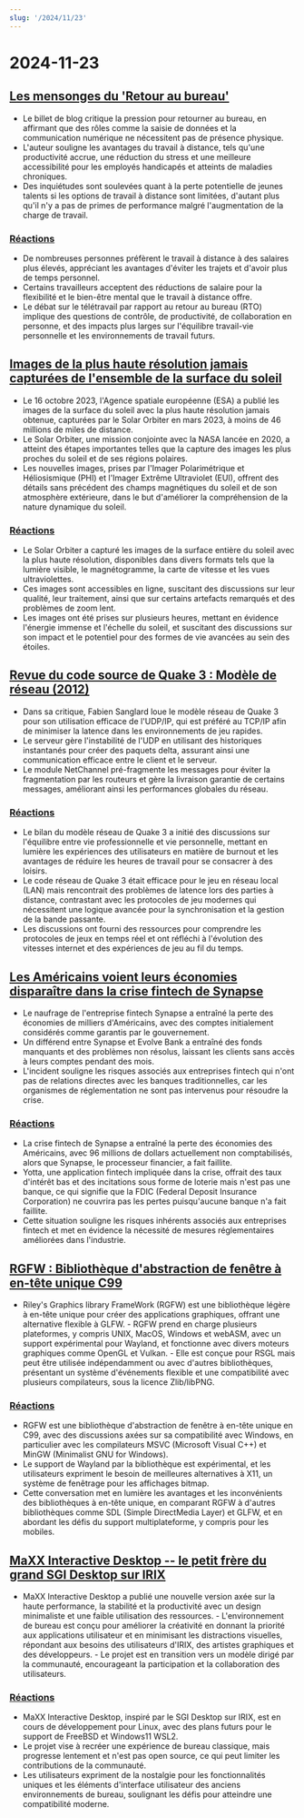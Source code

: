 ```yaml
---
slug: '/2024/11/23'
---
```


# 2024-11-23

## [Les mensonges du 'Retour au bureau'](https://blog.avas.space/rto/)

- Le billet de blog critique la pression pour retourner au bureau, en affirmant que des rôles comme la saisie de données et la communication numérique ne nécessitent pas de présence physique.
- L'auteur souligne les avantages du travail à distance, tels qu'une productivité accrue, une réduction du stress et une meilleure accessibilité pour les employés handicapés et atteints de maladies chroniques.
- Des inquiétudes sont soulevées quant à la perte potentielle de jeunes talents si les options de travail à distance sont limitées, d'autant plus qu'il n'y a pas de primes de performance malgré l'augmentation de la charge de travail.

### [Réactions](https://news.ycombinator.com/item?id=42221623)

- De nombreuses personnes préfèrent le travail à distance à des salaires plus élevés, appréciant les avantages d'éviter les trajets et d'avoir plus de temps personnel.
- Certains travailleurs acceptent des réductions de salaire pour la flexibilité et le bien-être mental que le travail à distance offre.
- Le débat sur le télétravail par rapport au retour au bureau (RTO) implique des questions de contrôle, de productivité, de collaboration en personne, et des impacts plus larges sur l'équilibre travail-vie personnelle et les environnements de travail futurs.

## [Images de la plus haute résolution jamais capturées de l'ensemble de la surface du soleil](https://www.smithsonianmag.com/smart-news/check-out-the-highest-resolution-images-ever-captured-of-the-suns-entire-surface-180985518/)

- Le 16 octobre 2023, l'Agence spatiale européenne (ESA) a publié les images de la surface du soleil avec la plus haute résolution jamais obtenue, capturées par le Solar Orbiter en mars 2023, à moins de 46 millions de miles de distance.
- Le Solar Orbiter, une mission conjointe avec la NASA lancée en 2020, a atteint des étapes importantes telles que la capture des images les plus proches du soleil et de ses régions polaires.
- Les nouvelles images, prises par l'Imager Polarimétrique et Héliosismique (PHI) et l'Imager Extrême Ultraviolet (EUI), offrent des détails sans précédent des champs magnétiques du soleil et de son atmosphère extérieure, dans le but d'améliorer la compréhension de la nature dynamique du soleil.

### [Réactions](https://news.ycombinator.com/item?id=42220155)

- Le Solar Orbiter a capturé les images de la surface entière du soleil avec la plus haute résolution, disponibles dans divers formats tels que la lumière visible, le magnétogramme, la carte de vitesse et les vues ultraviolettes.
- Ces images sont accessibles en ligne, suscitant des discussions sur leur qualité, leur traitement, ainsi que sur certains artefacts remarqués et des problèmes de zoom lent.
- Les images ont été prises sur plusieurs heures, mettant en évidence l'énergie immense et l'échelle du soleil, et suscitant des discussions sur son impact et le potentiel pour des formes de vie avancées au sein des étoiles.

## [Revue du code source de Quake 3 : Modèle de réseau (2012)](https://fabiensanglard.net/quake3/network.php)

- Dans sa critique, Fabien Sanglard loue le modèle réseau de Quake 3 pour son utilisation efficace de l'UDP/IP, qui est préféré au TCP/IP afin de minimiser la latence dans les environnements de jeu rapides.
- Le serveur gère l'instabilité de l'UDP en utilisant des historiques instantanés pour créer des paquets delta, assurant ainsi une communication efficace entre le client et le serveur.
- Le module NetChannel pré-fragmente les messages pour éviter la fragmentation par les routeurs et gère la livraison garantie de certains messages, améliorant ainsi les performances globales du réseau.

### [Réactions](https://news.ycombinator.com/item?id=42218532)

- Le bilan du modèle réseau de Quake 3 a initié des discussions sur l'équilibre entre vie professionnelle et vie personnelle, mettant en lumière les expériences des utilisateurs en matière de burnout et les avantages de réduire les heures de travail pour se consacrer à des loisirs.
- Le code réseau de Quake 3 était efficace pour le jeu en réseau local (LAN) mais rencontrait des problèmes de latence lors des parties à distance, contrastant avec les protocoles de jeu modernes qui nécessitent une logique avancée pour la synchronisation et la gestion de la bande passante.
- Les discussions ont fourni des ressources pour comprendre les protocoles de jeux en temps réel et ont réfléchi à l'évolution des vitesses internet et des expériences de jeu au fil du temps.

## [Les Américains voient leurs économies disparaître dans la crise fintech de Synapse](https://www.cnbc.com/2024/11/22/synapse-bankruptcy-thousands-of-americans-see-their-savings-vanish.html)

- Le naufrage de l'entreprise fintech Synapse a entraîné la perte des économies de milliers d'Américains, avec des comptes initialement considérés comme garantis par le gouvernement.
- Un différend entre Synapse et Evolve Bank a entraîné des fonds manquants et des problèmes non résolus, laissant les clients sans accès à leurs comptes pendant des mois.
- L'incident souligne les risques associés aux entreprises fintech qui n'ont pas de relations directes avec les banques traditionnelles, car les organismes de réglementation ne sont pas intervenus pour résoudre la crise.

### [Réactions](https://news.ycombinator.com/item?id=42219407)

- La crise fintech de Synapse a entraîné la perte des économies des Américains, avec 96 millions de dollars actuellement non comptabilisés, alors que Synapse, le processeur financier, a fait faillite.
- Yotta, une application fintech impliquée dans la crise, offrait des taux d'intérêt bas et des incitations sous forme de loterie mais n'est pas une banque, ce qui signifie que la FDIC (Federal Deposit Insurance Corporation) ne couvrira pas les pertes puisqu'aucune banque n'a fait faillite.
- Cette situation souligne les risques inhérents associés aux entreprises fintech et met en évidence la nécessité de mesures réglementaires améliorées dans l'industrie.

## [RGFW : Bibliothèque d'abstraction de fenêtre à en-tête unique C99](https://github.com/ColleagueRiley/RGFW)

- Riley's Graphics library FrameWork (RGFW) est une bibliothèque légère à en-tête unique pour créer des applications graphiques, offrant une alternative flexible à GLFW. - RGFW prend en charge plusieurs plateformes, y compris UNIX, MacOS, Windows et webASM, avec un support expérimental pour Wayland, et fonctionne avec divers moteurs graphiques comme OpenGL et Vulkan. - Elle est conçue pour RSGL mais peut être utilisée indépendamment ou avec d'autres bibliothèques, présentant un système d'événements flexible et une compatibilité avec plusieurs compilateurs, sous la licence Zlib/libPNG.

### [Réactions](https://news.ycombinator.com/item?id=42217535)

- RGFW est une bibliothèque d'abstraction de fenêtre à en-tête unique en C99, avec des discussions axées sur sa compatibilité avec Windows, en particulier avec les compilateurs MSVC (Microsoft Visual C++) et MinGW (Minimalist GNU for Windows).
- Le support de Wayland par la bibliothèque est expérimental, et les utilisateurs expriment le besoin de meilleures alternatives à X11, un système de fenêtrage pour les affichages bitmap.
- Cette conversation met en lumière les avantages et les inconvénients des bibliothèques à en-tête unique, en comparant RGFW à d'autres bibliothèques comme SDL (Simple DirectMedia Layer) et GLFW, et en abordant les défis du support multiplateforme, y compris pour les mobiles.

## [MaXX Interactive Desktop -- le petit frère du grand SGI Desktop sur IRIX](https://docs.maxxinteractive.com/)

- MaXX Interactive Desktop a publié une nouvelle version axée sur la haute performance, la stabilité et la productivité avec un design minimaliste et une faible utilisation des ressources. - L'environnement de bureau est conçu pour améliorer la créativité en donnant la priorité aux applications utilisateur et en minimisant les distractions visuelles, répondant aux besoins des utilisateurs d'IRIX, des artistes graphiques et des développeurs. - Le projet est en transition vers un modèle dirigé par la communauté, encourageant la participation et la collaboration des utilisateurs.

### [Réactions](https://news.ycombinator.com/item?id=42218184)

- MaXX Interactive Desktop, inspiré par le SGI Desktop sur IRIX, est en cours de développement pour Linux, avec des plans futurs pour le support de FreeBSD et Windows11 WSL2.
- Le projet vise à recréer une expérience de bureau classique, mais progresse lentement et n'est pas open source, ce qui peut limiter les contributions de la communauté.
- Les utilisateurs expriment de la nostalgie pour les fonctionnalités uniques et les éléments d'interface utilisateur des anciens environnements de bureau, soulignant les défis pour atteindre une compatibilité moderne.

<head>
  <meta property="og:title" content="Les mensonges du 'Retour au bureau'" />
  <meta property="og:type" content="website" />
  <meta property="og:image" content="https://og.cho.sh/api/og/?title=Les%20mensonges%20du%20'Retour%20au%20bureau'&subheading=samedi%2023%20novembre%202024%3A%20R%C3%A9sum%C3%A9%20de%20Hacker%20News" />
</head>
